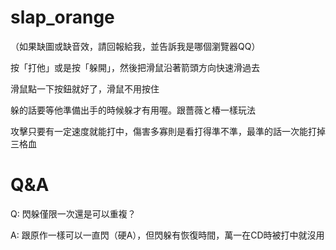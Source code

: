 # slap_orange

（如果缺圖或缺音效，請回報給我，並告訴我是哪個瀏覽器QQ）

按「打他」或是按「躲開」，然後把滑鼠沿著箭頭方向快速滑過去

滑鼠點一下按鈕就好了，滑鼠不用按住

躲的話要等他準備出手的時候躲才有用喔。跟薔薇と椿一樣玩法

攻擊只要有一定速度就能打中，傷害多寡則是看打得準不準，最準的話一次能打掉三格血

# Q&A

Q: 閃躲僅限一次還是可以重複？

A: 跟原作一樣可以一直閃（硬A），但閃躲有恢復時間，萬一在CD時被打中就沒用
